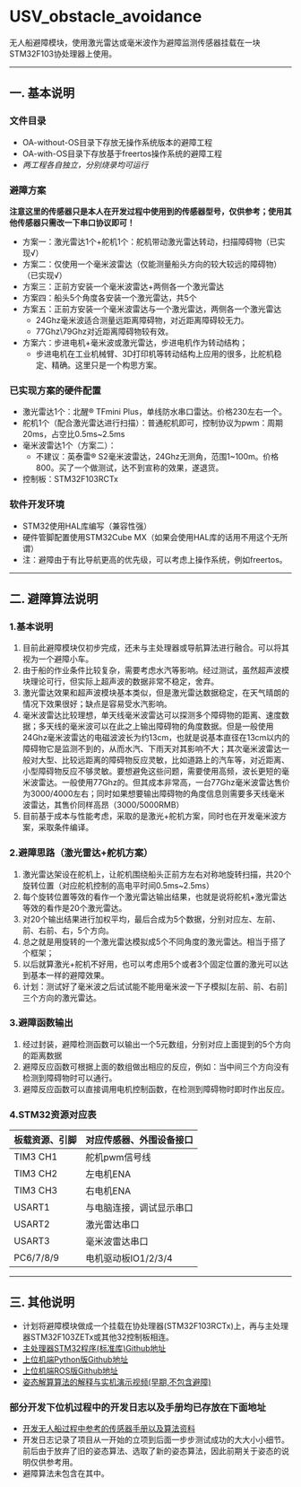 # USV_obstacle_avoidance
无人船避障模块，使用激光雷达或毫米波作为避障监测传感器挂载在一块STM32F103协处理器上使用。

****
##  一. 基本说明
  ### 文件目录
  * OA-without-OS目录下存放无操作系统版本的避障工程
  * OA-with-OS目录下存放基于freertos操作系统的避障工程
  * *两工程各自独立，分别烧录均可运行*
  
  
  ### 避障方案
  
  **注意这里的传感器只是本人在开发过程中使用到的传感器型号，仅供参考；使用其他传感器只需改一下串口协议即可！**
  
  * 方案一：激光雷达1个+舵机1个：舵机带动激光雷达转动，扫描障碍物（已实现√）
  * 方案二：仅使用一个毫米波雷达（仅能测量船头方向的较大较远的障碍物）（已实现√）
  * 方案三：正前方安装一个毫米波雷达+两侧各一个激光雷达
  * 方案四：船头5个角度各安装一个激光雷达，共5个
  * 方案五：正前方安装一个毫米波雷达与一个激光雷达，两侧各一个激光雷达
      * 24Ghz毫米波适合测量远距离障碍物，对近距离障碍较无力。
      * 77Ghz\79Ghz对近距离障碍物较有效。
  * 方案六：步进电机+毫米波或激光雷达，步进电机作为转动结构；
      * 步进电机在工业机械臂、3D打印机等转动结构上应用的很多，比舵机稳定、精确。这里只是一个构思方案。
  ### 已实现方案的硬件配置
  * 激光雷达1个：北醒® TFmini Plus，单线防水串口雷达。价格230左右一个。
  * 舵机1个（配合激光雷达进行扫描）：普通舵机即可，控制协议为pwm：周期20ms，占空比0.5ms~2.5ms
  * 毫米波雷达1个（方案二）：
      * 不建议：英泰雷® S2毫米波雷达，24Ghz无测角，范围1~100m。价格800。买了一个做测试，达不到宣称的效果，遂退货。
  * 控制板：STM32F103RCTx
  ### 软件开发环境
  * STM32使用HAL库编写（兼容性强）
  * 硬件管脚配置使用STM32Cube MX（如果会使用HAL库的话用不用这个无所谓）
  * 注：避障由于有比导航更高的优先级，可以考虑上操作系统，例如freertos。
****
## 二. 避障算法说明
  ### 1.基本说明
  1. 目前此避障模块仅初步完成，还未与主处理器或导航算法进行融合。可以将其视为一个避障小车。
  2. 由于船的作业条件比较复杂，需要考虑水汽等影响。经过测试，虽然超声波模块理论可行，但实际上超声波的数据非常不稳定，舍弃。
  3. 激光雷达效果和超声波模块基本类似，但是激光雷达数据稳定，在天气晴朗的情况下效果很好；缺点是容易受水汽影响。
  4. 毫米波雷达比较理想，单天线毫米波雷达可以探测多个障碍物的距离、速度数据；多天线的毫米波可以在此之上输出障碍物的角度数据。但是一般使用24Ghz毫米波雷达的电磁波波长为约13cm，也就是说基本直径在13cm以内的障碍物它是监测不到的，从而水汽、下雨天对其影响不大；其次毫米波雷达一般对大型、比较远距离的障碍物反应灵敏，比如道路上的汽车等，对近距离、小型障碍物反应不够灵敏。要想避免这些问题，需要使用高频，波长更短的毫米波雷达。一般使用77Ghz的。但其成本非常高，一台77Ghz毫米波雷达售价为3000/4000左右；同时如果想要输出障碍物的角度信息则需要多天线毫米波雷达，其售价同样高昂（3000/5000RMB）
  5. 目前基于成本与性能考虑，采取的是激光+舵机方案，同时也在开发毫米波方案，采取条件编译。
  ### 2.避障思路（激光雷达+舵机方案）
  1. 激光雷达架设在舵机上，让舵机围绕船头正前方左右对称地旋转扫描，共20个旋转位置（对应舵机控制的高电平时间0.5ms~2.5ms）
  2. 每个旋转位置等效的看作一个激光雷达输出结果，也就是说将舵机+激光雷达等效的看作是20个激光雷达。
  3. 对20个输出结果进行加权平均，最后合成为5个数据，分别对应左、左前、前、右前、右，5个方向。
  4. 总之就是用旋转的一个激光雷达模拟成5个不同角度的激光雷达。相当于搭了个框架；
  5. 以后就算激光+舵机不好用，也可以考虑用5个或者3个固定位置的激光可以达到基本一样的避障效果。
  6. 计划：测试好了毫米波之后试试能不能用毫米波一下子模拟[左前、前、右前]三个方向的激光雷达。
  ### 3.避障函数输出
  1. 经过封装，避障检测函数可以输出一个5元数组，分别对应上面提到的5个方向的距离数据
  2. 避障反应函数可根据上面的数组做出相应的反应，例如：当中间三个方向没有检测到障碍物时可以通行。
  3. 避障反应函数可以直接调用电机控制函数，在检测到障碍物时即时作出反应。
  ### 4.STM32资源对应表
  |板载资源、引脚|对应传感器、外围设备接口|
  |---|---
  |TIM3 CH1|舵机pwm信号线
  |TIM3 CH2|左电机ENA
  |TIM3 CH3|右电机ENA
  |USART1|与电脑连接，调试显示串口
  |USART2|激光雷达串口
  |USART3|毫米波雷达串口
  |PC6/7/8/9|电机驱动板IO1/2/3/4
  
  ****
## 三. 其他说明
* 计划将避障模块做成一个挂载在协处理器(STM32F103RCTx)上，再与主处理器STM32F103ZETx或其他32控制板相连。  
* [主处理器STM32程序(标准库)Github地址](https://github.com/matreshka15/unmanned-ship-stm32-part)
* [上位机端Python版Github地址](https://github.com/matreshka15/raspberry-pi-USV-program)
* [上位机端ROS版Github地址](https://github.com/matreshka15/ROS-based-unmanned-vehicle-project)
* [姿态解算算法的解释与实机演示视频(早期,不包含避障)](https://zhuanlan.zhihu.com/p/82973264)

### 部分开发下位机过程中的开发日志以及手册均已存放在下面地址
* [开发无人船过程中参考的传感器手册以及算法资料](https://github.com/matreshka15/unmanned-ship-datasheets)
* 开发日志记录了项目从一开始的立项到后面一步步测试成功的大大小小细节。前后由于放弃了旧的姿态算法、选取了新的姿态算法，因此前期关于姿态的说明仅供参考用。
* 避障算法未包含在其中。
